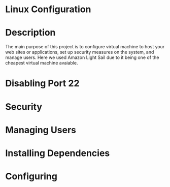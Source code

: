 # Linux Configuration

# Description
The main purpose of this project is to configure virtual machine to host 
your web sites or applications, set up security measures on the system, and manage users.
Here we used Amazon Light Sail due to it being one of the cheapest virtual machine avaiable. 

# Disabling Port 22

# Security 



# Managing Users

# Installing Dependencies 

# Configuring 
